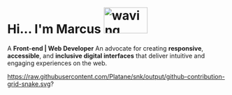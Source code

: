 # Hi... I'm Marcus  <img src="https://giffiles.alphacoders.com/221/221780.gif" alt="waving hand gif" aria-hidden="true" width="100" height="60" />

A **Front-end | Web Developer** An advocate for creating **responsive**, **accessible**, and **inclusive digital interfaces** that deliver intuitive and engaging experiences on the web.


https://raw.githubusercontent.com/Platane/snk/output/github-contribution-grid-snake.svg?





